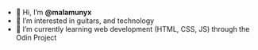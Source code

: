 - 👋 Hi, I’m <strong>@malamunyx</strong>
- 👀 I’m interested in guitars, and technology
- 🌱 I’m currently learning web development (HTML, CSS, JS) through the Odin Project

<!---
- 💞️ I’m looking to collaborate on ...
- 📫 How to reach me ...
--->

<!---
malamunyx/malamunyx is a ✨ special ✨ repository because its `README.md` (this file) appears on your GitHub profile.
You can click the Preview link to take a look at your changes.
--->
